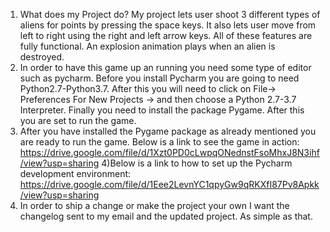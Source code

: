 1) What does my Project do?
My project lets user shoot 3 different types of aliens for points by pressing the space keys. It also lets user move from
left to right using the right and left arrow keys. All of these features are fully functional. An explosion animation plays when an 
alien is destroyed.
2) In order to have this game up an running you need some type of editor such as pycharm. Before you install Pycharm
you are going to need Python2.7-Python3.7. After this you will need to click on File-> Preferences For New Projects -> and then choose
a Python 2.7-3.7 Interpreter. Finally you need to install the package Pygame. After this you are set to run the game.
3) After you have installed the Pygame package as already mentioned you are ready to run the game. 
Below is a link to see the game in action:
https://drive.google.com/file/d/1Xzt0PD0cLwpqONednstFsoMhxJ8N3ihf/view?usp=sharing
4)Below is a link to how to set up the Pycharm development environment:
https://drive.google.com/file/d/1Eee2LevnYC1qpyGw9qRKXfI87Pv8Apkk/view?usp=sharing
5) In order to ship a change or make the project your own I want the changelog sent to my email and the updated project. As simple as that.
 


